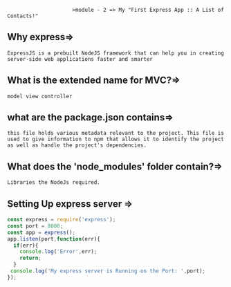                          >module - 2 => My "First Express App :: A List of Contacts!"

## Why express=> 
`ExpressJS is a prebuilt NodeJS framework that can help you in creating server-side web applications faster and smarter`
## What is the extended name for MVC?=> 
`model view controller`

## what are the package.json contains=> 
`this file holds various metadata relevant to the project. This file is used to give information to npm that allows it to identify the project as well as handle the project's dependencies.`

## What does the 'node_modules' folder contain?=> 
  `Libraries the NodeJs required.`

## Setting Up express server => 
```javascript 
const express = require('express');
const port = 8000;
const app = express();
app.listen(port,function(err){
  if(err){
    console.log('Error',err);
    return;
  }
 console.log('My express server is Running on the Port: ',port);
});

```